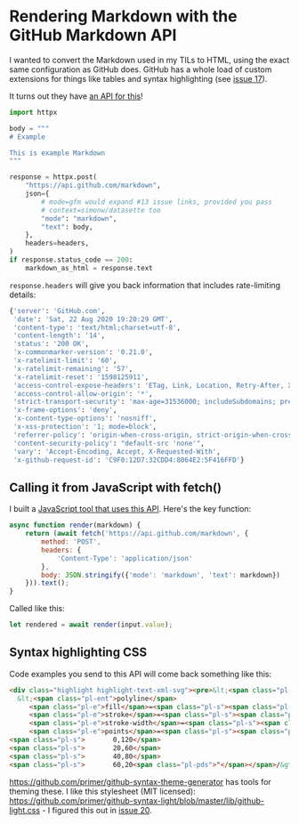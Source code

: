 # Rendering Markdown with the GitHub Markdown API

I wanted to convert the Markdown used in my TILs to HTML, using the exact same configuration as GitHub does. GitHub has a whole load of custom extensions for things like tables and syntax highlighting (see [issue 17](https://github.com/simonw/til/issues/17)).

It turns out they have [an API for this](https://developer.github.com/v3/markdown/)!

```python
import httpx

body = """
# Example

This is example Markdown
"""

response = httpx.post(
    "https://api.github.com/markdown",
    json={
        # mode=gfm would expand #13 issue links, provided you pass
        # context=simonw/datasette too
        "mode": "markdown",
        "text": body,
    },
    headers=headers,
)
if response.status_code == 200:
    markdown_as_html = response.text
```

`response.headers` will give you back information that includes rate-limiting details:
```python
{'server': 'GitHub.com',
 'date': 'Sat, 22 Aug 2020 19:20:29 GMT',
 'content-type': 'text/html;charset=utf-8',
 'content-length': '14',
 'status': '200 OK',
 'x-commonmarker-version': '0.21.0',
 'x-ratelimit-limit': '60',
 'x-ratelimit-remaining': '57',
 'x-ratelimit-reset': '1598125911',
 'access-control-expose-headers': 'ETag, Link, Location, Retry-After, X-GitHub-OTP, X-RateLimit-Limit, X-RateLimit-Remaining, X-RateLimit-Reset, X-OAuth-Scopes, X-Accepted-OAuth-Scopes, X-Poll-Interval, X-GitHub-Media-Type, Deprecation, Sunset',
 'access-control-allow-origin': '*',
 'strict-transport-security': 'max-age=31536000; includeSubdomains; preload',
 'x-frame-options': 'deny',
 'x-content-type-options': 'nosniff',
 'x-xss-protection': '1; mode=block',
 'referrer-policy': 'origin-when-cross-origin, strict-origin-when-cross-origin',
 'content-security-policy': "default-src 'none'",
 'vary': 'Accept-Encoding, Accept, X-Requested-With',
 'x-github-request-id': 'C9F0:12D7:32CDD4:8064E2:5F416FFD'}
```
## Calling it from JavaScript with fetch()

I built a [JavaScript tool that uses this API](/tools/render-markdown). Here's the key function:

```javascript
async function render(markdown) {
    return (await fetch('https://api.github.com/markdown', {
        method: 'POST',
        headers: {
            'Content-Type': 'application/json'
        },
        body: JSON.stringify({'mode': 'markdown', 'text': markdown})
    })).text();
}
```
Called like this:
```javascript
let rendered = await render(input.value);
```

## Syntax highlighting CSS

Code examples you send to this API will come back something like this:

```html
<div class="highlight highlight-text-xml-svg"><pre>&lt;<span class="pl-ent">svg</span> <span class="pl-e">viewBox</span>=<span class="pl-s"><span class="pl-pds">"</span>0 0 500 100<span class="pl-pds">"</span></span>&gt;
  &lt;<span class="pl-ent">polyline</span>
     <span class="pl-e">fill</span>=<span class="pl-s"><span class="pl-pds">"</span>none<span class="pl-pds">"</span></span>
     <span class="pl-e">stroke</span>=<span class="pl-s"><span class="pl-pds">"</span>#0074d9<span class="pl-pds">"</span></span>
     <span class="pl-e">stroke-width</span>=<span class="pl-s"><span class="pl-pds">"</span>3<span class="pl-pds">"</span></span>
     <span class="pl-e">points</span>=<span class="pl-s"><span class="pl-pds">"</span></span>
<span class="pl-s">       0,120</span>
<span class="pl-s">       20,60</span>
<span class="pl-s">       40,80</span>
<span class="pl-s">       60,20<span class="pl-pds">"</span></span>/&gt;
```
https://github.com/primer/github-syntax-theme-generator has tools for theming these. I like this stylesheet (MIT licensed): https://github.com/primer/github-syntax-light/blob/master/lib/github-light.css - I figured this out in [issue 20](https://github.com/simonw/til/issues/20).
